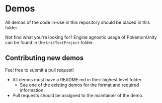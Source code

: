 # Demos

All demos of the code in-use in this repository should be placed in this folder. 

Not find what you're looking for? Engine agnostic usage of PokemonUnity can be found in the `UnitTestProject` folder.


## Contributing new demos

Feel free to submit a pull request!

* All demos must have a README.md in their highest level folder. 
  * See one of the existing demos for the format and required information.
* Pull requests should be assigned to the maintainer of the demo.

